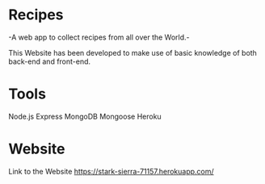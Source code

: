 # Recipes
-A web app to collect recipes from all over the World.-

This Website has been developed to make use of basic knowledge of both back-end and front-end.

# Tools 
Node.js
Express
MongoDB 
Mongoose 
Heroku

# Website 
Link to the Website https://stark-sierra-71157.herokuapp.com/
